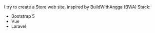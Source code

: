 I try to create a Store web site, inspired by BuildWithAngga (BWA)
Stack:
- Bootstrap 5
- Vue
- Laravel
